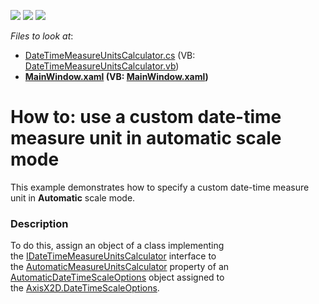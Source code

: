 <!-- default badges list -->
![](https://img.shields.io/endpoint?url=https://codecentral.devexpress.com/api/v1/VersionRange/128570241/21.1.5%2B)
[![](https://img.shields.io/badge/Open_in_DevExpress_Support_Center-FF7200?style=flat-square&logo=DevExpress&logoColor=white)](https://supportcenter.devexpress.com/ticket/details/T327792)
[![](https://img.shields.io/badge/📖_How_to_use_DevExpress_Examples-e9f6fc?style=flat-square)](https://docs.devexpress.com/GeneralInformation/403183)
<!-- default badges end -->
<!-- default file list -->
*Files to look at*:

* [DateTimeMeasureUnitsCalculator.cs](./CS/CustomDateTimeMeasureUnitsCalcuslatorSample/DateTimeMeasureUnitsCalculator.cs) (VB: [DateTimeMeasureUnitsCalculator.vb](./VB/CustomDateTimeMeasureUnitsCalcuslatorSample/DateTimeMeasureUnitsCalculator.vb))
* **[MainWindow.xaml](./CS/CustomDateTimeMeasureUnitsCalcuslatorSample/MainWindow.xaml) (VB: [MainWindow.xaml](./VB/CustomDateTimeMeasureUnitsCalcuslatorSample/MainWindow.xaml))**
<!-- default file list end -->
# How to: use a custom date-time measure unit in automatic scale mode


This example demonstrates how to specify a custom date-time measure unit in <strong>Automatic</strong> scale mode.


<h3>Description</h3>

To do this, assign an object of a class implementing the&nbsp;<a href="https://documentation.devexpress.com/#WPF/clsDevExpressXpfChartsIDateTimeMeasureUnitsCalculatortopic">IDateTimeMeasureUnitsCalculator</a>&nbsp;interface to the&nbsp;<a href="https://documentation.devexpress.com/#WPF/DevExpressXpfChartsAutomaticDateTimeScaleOptions_AutomaticMeasureUnitsCalculatortopic">AutomaticMeasureUnitsCalculator</a>&nbsp;property of an <a href="https://documentation.devexpress.com/#WPF/clsDevExpressXpfChartsAutomaticDateTimeScaleOptionstopic">AutomaticDateTimeScaleOptions</a>&nbsp;object assigned to the&nbsp;<a href="https://documentation.devexpress.com/#WPF/DevExpressXpfChartsAxisX2D_DateTimeScaleOptionstopic">AxisX2D.DateTimeScaleOptions</a>.

<br/>



